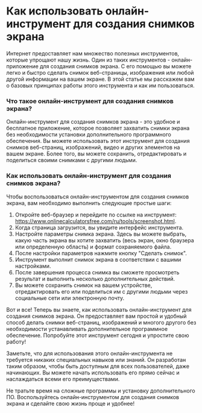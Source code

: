 Как использовать онлайн-инструмент для создания снимков экрана
==============================================================

Интернет предоставляет нам множество полезных инструментов, которые упрощают нашу жизнь. Один из таких инструментов - онлайн-приложение для создания снимков экрана. С его помощью вы можете легко и быстро сделать снимок веб-страницы, изображения или любой другой информации на вашем экране. В этой статье мы расскажем вам о базовых принципах работы этого инструмента и как им пользоваться.

### Что такое онлайн-инструмент для создания снимков экрана?

Онлайн-инструмент для создания снимков экрана - это удобное и бесплатное приложение, которое позволяет захватить снимки экрана без необходимости установки дополнительного программного обеспечения. Вы можете использовать этот инструмент для создания снимков веб-страниц, изображений, видео и других элементов на вашем экране. Более того, вы можете сохранить, отредактировать и поделиться своими снимками с другими людьми.

### Как использовать онлайн-инструмент для создания снимков экрана?

Чтобы воспользоваться онлайн-инструментом для создания снимков экрана, вам необходимо выполнить следующие простые шаги:

1. Откройте веб-браузер и перейдите по ссылке на инструмент: <https://www.onlinecalculatorsfree.com/ru/tools/screenshot.html>.
2. Когда страница загрузится, вы увидите интерфейс инструмента.
3. Настройте параметры снимка экрана. Здесь вы можете выбрать, какую часть экрана вы хотите захватить (весь экран, окно браузера или определенную область) и формат сохраняемого файла.
4. После настройки параметров нажмите кнопку "Сделать снимок".
5. Инструмент выполнит снимок экрана в соответствии с вашими настройками.
6. После завершения процесса снимка вы сможете просмотреть результат и выполнить несколько дополнительных действий.
7. Вы можете сохранить снимок на вашем устройстве, отредактировать его или поделиться им с другими людьми через социальные сети или электронную почту.

Вот и все! Теперь вы знаете, как использовать онлайн-инструмент для создания снимков экрана. Он предоставляет вам простой и удобный способ делать снимки веб-страниц, изображений и многого другого без необходимости устанавливать дополнительное программное обеспечение. Попробуйте этот инструмент сегодня и упростите свою работу!

Заметьте, что для использования этого онлайн-инструмента не требуется никаких специальных навыков или знаний. Он разработан таким образом, чтобы быть доступным для всех пользователей, даже начинающих. Вы можете начать использовать его прямо сейчас и наслаждаться всеми его преимуществами.

Не тратьте время на сложные программы и установку дополнительного ПО. Воспользуйтесь онлайн-инструментом для создания снимков экрана и сделайте свою жизнь проще и удобнее!